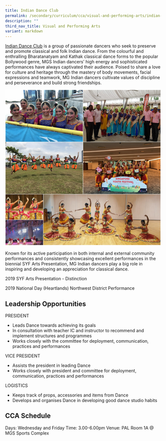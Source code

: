 ```yaml
---
title: Indian Dance Club
permalink: /secondary/curriculum/cca/visual-and-performing-arts/indian-dance-club/
description: ""
third_nav_title: Visual and Performing Arts
variant: markdown
---
```

[Indian Dance Club](https://youtu.be/DQJEc-emvvs) is a group of passionate dancers who seek to preserve and promote classical and folk Indian dance. From the colourful and enthralling Bharatanatyam and Kathak classical dance forms to the popular Bollywood genre, MGS Indian dancers’ high energy and sophisticated performances have always captivated their audience. Poised to share a love for culture and heritage through the mastery of body movements, facial expressions and teamwork, MG Indian dancers cultivate values of discipline and perseverance and build strong friendships.

![](/images/Sec_cca/indian-dance.jpg)

Known for its active participation in both internal and external community performances and consistently showcasing excellent performances in the biennial SYF Arts Presentation, MG Indian dancers play a big role in inspiring and developing an appreciation for classical dance.

2019 SYF Arts Presentation - Distinction

2019 National Day (Heartlands) Northwest District Performance


## Leadership Opportunities

PRESIDENT
- Leads Dance towards achieving its goals
- In consultation with teacher IC and instructor to recommend and implement structures and programmes
- Works closely with the committee for deployment, communication, practices and performances

VICE PRESIDENT
- Assists the president in leading Dance
- Works closely with president and committee for deployment, communication, practices and performances

LOGISTICS
- Keeps track of props, accessories and items from Dance
- Develops and organises Dance in developing good dance studio habits


## CCA Schedule
Days: Wednesday and Friday
Time: 3.00-6.00pm
Venue: PAL Room 1A @ MGS Sports Complex